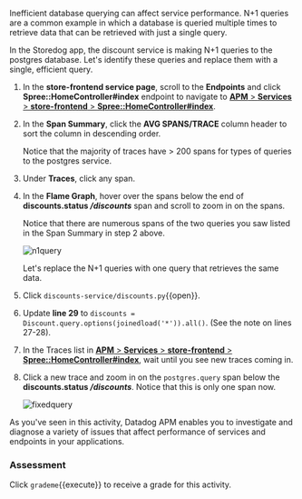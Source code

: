 Inefficient database querying can affect service performance. N+1 queries are a common example in which a database is queried multiple times to retrieve data that can be retrieved with just a single query. 

In the Storedog app, the discount service is making N+1 queries to the postgres database. Let's identify these queries and replace them with a single, efficient query. 

1. In the **store-frontend service page**, scroll to the **Endpoints**  and click **Spree::HomeController#index** endpoint to navigate to <a href="https://app.datadoghq.com/apm/resource/store-frontend/rack.request/69d105fa043dba7f?end=1593549125250&env=ruby-shop&index=apm-search&paused=false&start=1593545525250&query=env%3Aruby-shop%20service%3Astore-frontend%20operation_name%3Arack.request%20resource_name%3A%22Spree%3A%3AHomeController%23index%22" target="_datadog">**APM** > **Services** > **store-frontend** > **Spree::HomeController#index**</a>.

2. In the **Span Summary**, click the **AVG SPANS/TRACE** column header to sort the column in descending order. <p> Notice that the majority of traces have > 200 spans for types of queries to the postgres service. 

3. Under **Traces**, click any span. 

4. In the **Flame Graph**, hover over the spans below the end of **discounts.status */discounts*** span and scroll to zoom in on the spans. <p> Notice that there are numerous spans of the two queries you saw listed in the Span Summary in step 2 above. <p> ![n1query](fixapp/assets/n1query.gif) <p> Let's replace the N+1 queries with one query that retrieves the same data.

5. Click `discounts-service/discounts.py`{{open}}.

6. Update **line 29** to `discounts = Discount.query.options(joinedload('*')).all()`. (See the note on lines 27-28). 

7. In the Traces list in <a href="https://app.datadoghq.com/apm/resource/store-frontend/rack.request/69d105fa043dba7f?end=1593549125250&env=ruby-shop&index=apm-search&paused=false&start=1593545525250&query=env%3Aruby-shop%20service%3Astore-frontend%20operation_name%3Arack.request%20resource_name%3A%22Spree%3A%3AHomeController%23index%22" target="_datadog">**APM** > **Services** > **store-frontend** > **Spree::HomeController#index**</a>, wait until you see new traces coming in.

8. Click a new trace and zoom in on the `postgres.query` span below the **discounts.status */discounts***. Notice that this is only one span now. <p> ![fixedquery](fixapp/assets/fixedquery.gif)

As you've seen in this activity, Datadog APM enables you to investigate and diagnose a variety of issues that affect performance of services and endpoints in your applications.


### Assessment
Click `grademe`{{execute}} to receive a grade for this activity.